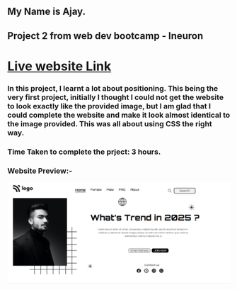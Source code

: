 ## My Name is Ajay.
## Project 2 from web dev bootcamp - Ineuron
# [Live website Link](https://trend-design.netlify.app/)
### In this project, I learnt a lot about positioning. This being the very first project, initially I thought I could not get the website to look exactly like the provided image, but I am glad that I could complete the website and make it look almost identical to the image provided. This was all about using CSS the right way.
### Time Taken to complete the prject: 3 hours.


### Website Preview:-

![Website preview](Screenshot.png)

